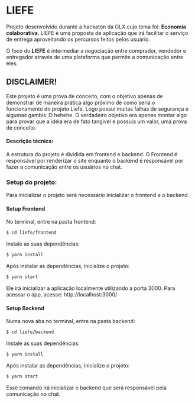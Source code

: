 # LIEFE

Projeto desenvolvido durante a hackaton da OLX cujo tema foi: **Economia colaborativa**. LIEFE é uma proposta de aplicação que irá facilitar o serviço de entrega aproveitando os percursos feitos pelos usuário.

O foco do **LIEFE** é intermediar a negociação entre comprador, vendedor e entregador através de uma plataforma que permite a comunicação entre eles.

## DISCLAIMER!

Este projeto é uma prova de conceito, com o objetivo apenas de demonstrar de maneira prática algo próximo de como seria o funcionamento do projeto Liefe. Logo possui muitas falhas de segurança e algumas gambis :D hehehe. O verdadeiro objetivo era apenas montar algo para provar que a idéia era de
fato tangivel e possuia um valor, uma prova de conceito.


#### Descrição técnica:

A estrutura do projeto é dividida em frontend e backend. O Frontend é responsável por renderizar o site enquanto o backend é responsável por fazer a comunicação entre os usuários no chat.


### Setup do projeto:

Para inicializar o projeto será necessário inicializar o frontend e o backend.

#### Setup Frontend

No terminal, entre na pasta frontend:
```bash
$ cd liefe/frontend
```

Instale as suas dependências:
```bash
$ yarn install
```

Após instalar as dependências, inicialize o projeto:
```bash
$ yarn start
```

Ele irá inicializar a aplicação localmente utilizando a porta 3000. Para acessar o app, acesse:
http://localhost:3000/

#### Setup Backend

Numa nova aba no terminal, entre na pasta backend:
```bash
$ cd liefe/backend
```

Instale as suas dependências:
```bash
$ yarn install
```

Após instalar as dependências, inicialize o projeto:
```bash
$ yarn start
```

Esse comando irá inicializar o backend que será responsável pela comunicação no chat.
